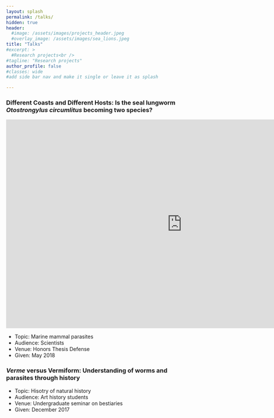 ```yaml
---
layout: splash
permalink: /talks/
hidden: true
header:
  #image: /assets/images/projects_header.jpeg
  #overlay_image: /assets/images/sea_lions.jpeg
title: "Talks"
#excerpt: >
  #Research projects<br />
#tagline: "Research projects"
author_profile: false
#classes: wide
#add side bar nav and make it single or leave it as splash

---
```

 
 
### Different Coasts and Different Hosts: Is the seal lungworm *Otostrongylus circumlitus* becoming two species?

<iframe src="https://docs.google.com/presentation/d/e/2PACX-1vREZEVrw9cG3kw0mUVNA_csI1VAmiErqzwTrz89XmCuhmy1_6O_Kdy3ZOGvnVRCzkISNY6YG6hk5yos/embed?start=false&loop=false&delayms=10000" frameborder="0" width="960" height="569" allowfullscreen="true" mozallowfullscreen="true" webkitallowfullscreen="true"></iframe>

- Topic: Marine mammal parasites
- Audience: Scientists
- Venue: Honors Thesis Defense
- Given: May 2018

### *Verme* versus Vermiform: Understanding of worms and parasites through history

- Topic: Hisotry of natural history
- Audience: Art history students
- Venue: Undergraduate seminar on bestiaries
- Given: December 2017
